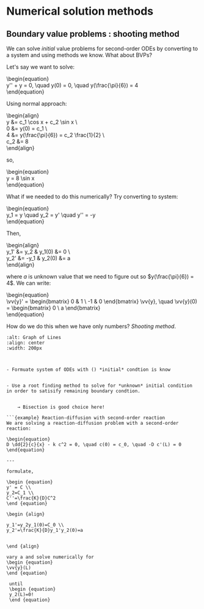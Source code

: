 # Numerical solution methods
## Boundary value problems : shooting method


 We can solve *initial* value problems for second-order ODEs by converting to a system and using methods we know. What about BVPs?

Let's say we want to solve:  

\begin{equation}  
y'' + y = 0, \quad y(0) = 0, \quad y(\frac{\pi}{6}) = 4  
\end{equation}  

Using normal approach:  

\begin{align}  
y &= c_1 \cos x + c_2 \sin x \\  
0 &= y(0) = c_1 \\  
4 &= y(\frac{\pi}{6}) = c_2 \frac{1}{2} \\  
c_2 &= 8  
\end{align}  

so,  

\begin{equation}  
y = 8 \sin x  
\end{equation}  

What if we needed to do this numerically? Try converting to system:  

\begin{equation}  
y_1 = y \quad y_2 = y' \quad y'' = -y  
\end{equation}  

Then, 

\begin{align}  
y_1' &= y_2 & y_1(0) &= 0 \\  
y_2' &= -y_1 & y_2(0) &= a  
\end{align}  

where *a* is unknown value that we need to figure out so $y(\frac{\pi}{6}) = 4$. We can write:  

\begin{equation}  
\vv{y}' = \begin{bmatrix} 0 & 1 \\ -1 & 0 \end{bmatrix} \vv{y}, 
\quad \vv{y}(0) = \begin{bmatrix} 0 \\ a \end{bmatrix}  
\end{equation}  


How do we do this when we have only numbers? *Shooting method*.

```{image} ./_images/graph.jpg  
:alt: Graph of Lines  
:align: center  
:width: 200px 



- Formuate system of ODEs with () *initial* condtion is know


- Use a root finding method to solve for *unknown* initial condition in order to satisify remaining boundary condtion.


    → Bisection is good choice here!

```{example} Reaction-diffusion with second-order reaction  
We are solving a reaction-diffusion problem with a second-order reaction:  

\begin{equation}  
D \dd{2}{c}{x} - k c^2 = 0, \quad c(0) = c_0, \quad -D c'(L) = 0  
\end{equation}  

---  

formulate,

\begin {equation}
y' = C \\
y_2=C_1 \\
C''=\frac{K}{D}C^2
\end {equation}

\begin {align}

y_1'=y_2y_1(0)=C_0 \\
y_2'=\frac{K}{D}y_1'y_2(0)=a


\end {align}

vary a and solve numerically for 
\begin {equation}
\vv{y}(L)
\end {equation}

 until 
 \begin {equation}
 y_2(L)=0!
 \end {equation}
